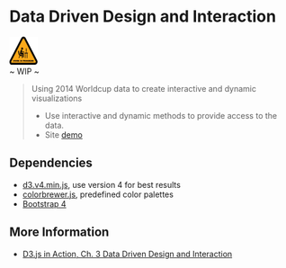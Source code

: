 # Data Driven Design and Interaction

<figure style="display:block; margin: auto">
  <img src="https://github.com/EdwardRutz/d3-world-cup-2014/blob/gh-pages/images/wip-300.png"
    width="50" height="50">
  <figcaption>~ WIP ~</figcaption>
</figure>


> Using 2014 Worldcup data to create interactive and dynamic visualizations
>- Use interactive and dynamic methods to provide access to the data. 
>- Site [demo](https://edwardrutz.github.io/d3-world-cup-2014/)


## Dependencies

- [d3.v4.min.js](https://d3js.org/d3.v4.min.js), use version 4 for best results
- [colorbrewer.js](http://d3js.org/colorbrewer.v1.min.js), predefined color palettes
- [Bootstrap 4](https://getbootstrap.com/)


## More Information

- [D3.js in Action, Ch. 3 Data Driven Design and Interaction](https://livebook.manning.com/book/d3js-in-action-second-edition/chapter-3/13)

